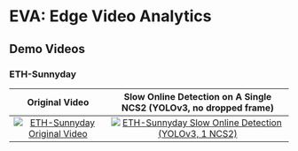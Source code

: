 # EVA:  Edge Video Analytics

## Demo Videos

### ETH-Sunnyday

| Original Video | Slow Online Detection on A Single NCS2 (YOLOv3, no dropped frame) |
|:---:|:---:|
| [![ETH-Sunnyday Original Video](https://j.gifs.com/MwM00O.gif)](https://youtu.be/BZZCMvbAKv0) | [![ETH-Sunnyday Slow Online Detection (YOLOv3, 1 NCS2)](https://j.gifs.com/p8EGGp.gif)](https://youtu.be/jFWfrZqeCUw) |
